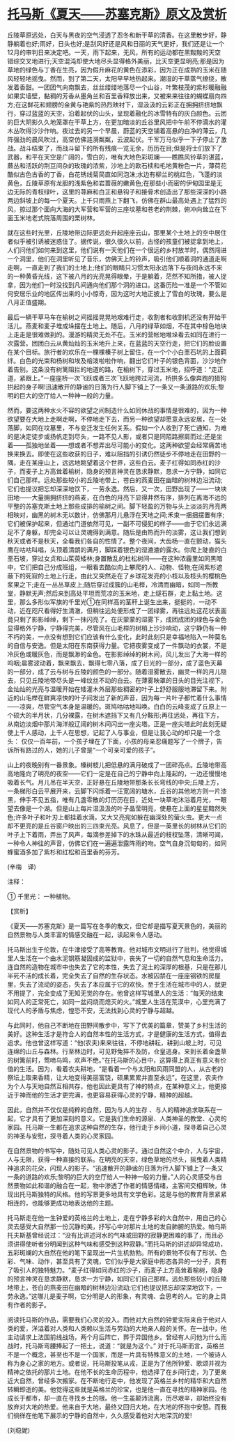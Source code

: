 # [托马斯《夏天——苏塞克斯》原文及赏析](https://www.vrrw.net/wx/12512.html)

丘陵草原远处，白天与黑夜的空气浸透了忍冬和新干草的清香。在这里散步好，静静躺着也好;雨好，日头也好;是刮风好还是风和日丽的天气更好，我们还是让一个12月的审判日来决定吧。一天，雨下起来，无风，所有的运动都在黑黢黢的天空错综交叉地进行;天空混沌却使大地尽头显得格外美丽，比天空更显明亮;那是因为草地的绿色与丁香在生亮，因为假升麻花的黄色在添彩，因为正在成熟的玉米在随风轻轻地摇曳。然而，到了第二天，太阳早早地热起来。潮湿的干草蒸气缭绕，散发着香甜。一团团气向南飘去，丝丝缕缕地落尽一个山谷，叶繁枝茂的紫杉暖融融如果实墙壁，黏稠的芳香从墨角兰和百里香释放出来，又被来来往往的蝴蝶扇向四方;在这鲜花和翅膀的金黄与艳紫的热烈映衬下，湿汲汲的云彩正在拥拥挤挤地飘行，穿过蓝蓝的天空，沿着起伏的山头，呈现着融化的冰雪特有的灰白颜色。云团的巨大阴影久久地笼罩在干草上方，在更加暗淡的丘谷里风把中午前不停滴水的灌木丛吹得沙沙作响。夜过去的另一个早晨，蔚蓝的天空铺着高悬的白净的薄云，几阵强劲的晨风吹过，高空仿佛涟漪粼粼，云波起伏。千军万马似乎一下子停止了激战。战斗结束了，而战斗留下的所有残痕一览无余，历历在目;但是将士们放下了武器，和平在天空是广阔的，雪白的，唯有大地色彩斑斓——瞧瞧风铃草的湛蓝，蕨丛和活跃的荆豆间杂的玫瑰的浓紫，沙地上的欧石椟和毛地黄粉色一片，薄荷花酷似古色古香的丁香，白花锈线菊简直如同泡沫;水边有柳兰的桃红色，飞蓬的淡黄色，丘陵草原有龙胆的浅紫色和岩蔷薇的嫩黄色;在那些小而密的伊甸园里是无边无际的青枝绿叶，这里的荨麻和白芷和悬钩子和接骨术创造出了那些深深的小路两边斜坡上的每一个夏天。上千只雨燕上下翻飞，仿佛在群山最高处遇上了猛烈的风，掠过那个面向大海的大军营和军营的三座坟墓和苍老的荆棘，俯冲向耸立在下面玉米地老式院落周围的栗树林。

就在这些时光里，丘陵地带边际更远处升起座座云山，那里某个土地上的空中居住者似乎被引诱被迷惑住了。据传说，很久很久以前，古怪的孩童们被捉拿到地上，人们问他们如何来到这里，他们说有一天他们在一个很远的乡村放羊时，偶然闯进一个洞里，他们在洞里听见了音乐，仿佛天上的铃声，吸引他们顺着洞的通道走啊走啊，一直走到了我们的土地上;他们的眼睛只习惯太阳永远落下与夜间永远不来的一种黄昏光线，这下被八月的光亮晃得眼晕，于是躺着，茫然不知所措，被人捉拿，因为他们一时没找到凡间通向他们那个洞的进口。这番历险一准是一个不管如何安居乐业的地区传出来的小小惊奇，因为这时大地正披上了雪白的玫瑰，要么是八月正值盛期。



最后一辆干草马车在榆树之间摇摇晃晃地艰难行走，收割者和收割机还没有开始干活儿。燕麦和麦子堆成垛摆在土地上。随后，八月的绿草如烟，不在其中棕色地块上走走是很难做到的。漫游的精灵无处不在。玉米的营帐地堆垛看去如同在进行一次露营。团团白云从黄灿灿的玉米地升上来，在蓝蓝的天空行走，把它们的脸设置在某个目标。旅行者的欢乐在一棵棵榛子树上留住，在一个个小白垩石坑的上面羁绊。白色的光束和杨树和埃及榕泼啦啦作响，翻出它们叶子的银色背面，沙沙地作着告别。这条没有树篱阻拦的地道的路，在榆树下，穿过玉米地，招呼道：“走正道，紧跟上。”一座座桥一次飞跃或者三次飞跃地跨过河流，桥拱多么像奔跑的猎狗拱起的身子啊!迅速散开的静谧的日落为行人脚下铺上了一条又一条道路的欢乐;黎明的巨大的空厅给人一种神一般的力量。

然而，要这两种水火不容的欲望之间制造什么如同休战的事情是很难的，因为一种欲望要在大地上走啊走啊，不停地走下去，而另一种欲望却愿意永远安居，在一处落脚，如同在坟墓里，不与变迁发生任何关系。假如一个人收到了死亡通知，为难的是决定徒步或扬帆走到尽头，一路不见人影，或者只是同陌路擦肩而过;还是坐着——孤独地坐着——想或者不想弄出尽可能小的变化。这两种欲望会经常痛苦地换来换去。即使在这些收获的日子，难以阻挡的引诱仍然徒步不停地走在田野的一隅，走在某座山上，远远地眺望着这个世界，这些白云。麦子红得如同赤红的沙子，而麦子上方高耸着榆树，隐身的预言神灵在恳求静默，恳求一方宁静，如同它们自己那样。远处那些较小的丘陵地带上，苍白的燕麦田在幽暗的树林边沿流动;它们也提议把忘却深深地饮下，一劳永逸。然后，又一次，田野出现了——一块块田地——大量拥拥挤挤的燕麦，在白色的月亮下显得井然有序，排列在离海不远的平整的苏塞克斯土地上那些成排的榆树之间。脚下轻盈的万物与头上淡淡的月亮两相映对，幽黑的树木无以数计，仿佛那月儿悬浮在天地之间;禾束一捆捆摆置有序;它们被保护起来，但通过门道依然可见，一副不可侵犯的样子——由于它们永远满足不了身躯，却完全可以让灵魂得到满意。随后是由热而升的淡雾，这让我们想到秋天或者不是秋天，全看我们各自的性情了。整个夜间，大齿杨一直在颤动，猫头鹰在咕咕叫唱，头顶着清朗的满月，脚踩着银色的湿漉漉的露水。你爬上陡直的白垩石坡，穿过女贞和山茱萸矮林;身置散乱的杜松树间——在这种浓霾里如同黑暗中，它们把自己分成班组，一眼看去酷似向上攀爬的人、动物、怪物;在阔紫杉遮蔽下的死寂的土地上行走，由此又突然走在了乡球花发亮的小枝以及枝头的樱桃色浆果之下;走在一丛丛草皮上;随后穿过成簇的山毛榉，冷清而幽暗，如同一所教堂，静默无声;然后来到高处平坦而荒凉的玉米地，走上燧石群，走上黏土地。这里，那么多形似军旗的千里光①在同样高的茎秆上诞生出来，挺挺的，一动不动，近在咫尺看得好生清澈，但稍往远处便形成了一团绿雾，再往远处这花状表面竟只剩了影影绰绰，剩下一抹闪亮了。在灰蒙蒙的湿雾下，成团成团的绿色与金色显得格外宁静，宁静得完美，尽管风在山毛榉的树梢上沙沙响动，这宁静仍有一种不朽的美，一点没有想到它们应该有什么变化，此时此刻只是幸福地陷入一种莫名的自信与安逸。但是太阳在东南获得力量。它把夜雾变成了一件飘动的衣裳，不是冷灰色或暖灰色，而是飘渺的金色。在影影绰绰的树木间，风儿发出了大海一样的呜咽;晨雾波动着，飘来飘去，飘得七零八落，成了日光的一部分，成了蓝色天幕的一部分，成了云与树与丘陵的颜色的一部分。随着湿雾散去，幽灵一样的月儿隐去，只见丘陵地带尽头是一峰纹丝不动的白云。在薄雾映罩的日头的目光注视下，金灿灿的光亮与温暖开始在矮灌木外层那些稠密的叶子上舒舒服服地滞留下来。附近的山毛榉在鲜爽凉快的叶子间发出了新的声音，因为每一片叶子都忙着什么事情——凉爽，尽管空气本身是温暖的。斑鸠咕咕地叫唤。白白的云峰变成了丘原上一个硕大的半月状，几分裸露，在树木遮挡下又有几分鞍形;再往远处，再往下方，从南边淡烟中那片海洋般辽阔的树木间闪出一座尖塔。正是一座尖塔此时此刻无疑使上千人感动，上千人在思想，记起了人与事业，但是让我心动的却只是一个念头： 仅仅一百年前，一个孩子埋在了下面，小孩的母亲忍痛题写了一个牌子，告诉所有路过的人，她的儿子曾是“一个可亲可爱的孩子”。

山上的夜晚别有一番景象。榛树枝儿把低悬的满月破成了一团碎亮点。丘陵地带高高地隆向了明亮的夜空——它们一定是在自己的宁静中向上隆起的，一边还慢慢地吸着长气。月儿吊在半天空，正好悬在丘陵地带那条长长弯线的中央;丘陵上方，一条梯形白云平展开来，云脚下闪烁着一汪宽阔的塘水，丘谷的其他地方则一片漆黑，伸手不见五指，唯有几盏零散的灯历历在目，近处一块草地沐浴着月光，一眼望去像是一个湖。但是山上每片湿汲汲的叶子晶莹明亮，使悬在上面的星星黯然失色;许多叶子和叶刃上都挂着水滴，又大又亮宛如躲在幽深处的萤火虫。更大一点却不更亮的是丘谷窗户映出的三四束光亮。风息了，但是一英里长的树林从它们的叶子上下着雨，弄出了风声，每滴参差掉下的水珠从最近的枝杈坠落，清晰可闻，一种令人神往的声音，仿佛它们在一遍遍泄露阵雨的吻。空气自身沉甸甸的，如同蜂蜜酒多加了紫杉和红松和百里香的芬芳。

(辛梅　译)

注释：

① 千里光： 一种植物。

【赏析】

《夏天——苏塞克斯》是一篇写在冬季的散文，但它却是描写夏天景色的，美丽的自然景物与人类丰富的情感交融在一起，读起来令人感动。

托马斯出生于伦敦，在牛津接受了高等教育。他对城市文明进行了批判，他觉得城里人生活在一个由水泥钢筋凝固成的监狱中，丧失了一切的自然气息和生命活力。连自然的造物在城市中也失去了它的本性，失去了泥土的深厚的根基，只是在那儿半死不活的成长着，完全失去了自然的生存状态。水被囚禁在一座座钢铁的房屋里，失去了流动的姿态，失去了本应属于它的欢快。至于生活在城市中的人，就更不用提了，完全变成了无知无觉的存在。他曾这样写城里人的生活：“每天的结束如同人的正常死亡，如同一盆闷烧而熄灭的火。”城里人生活在荒漠中，心里充满了现代人的矛盾与焦虑，惶恐不安，无法找到心灵的宁静与超越。

与此同时，他自己不断地在田野间散步中，写下了优美的篇章，赞美了乡村生活的美好。这种生活才是符合人的自然本性的生活方式，才是健康的生活方式，值得去追求。他也曾这样写道：“他(农夫)来来往往，不停地耕耘，耕到山坡上时，可见连绵的山丘与森林。行至林边时，可见野兔猝不及防，仓皇逃身。来到长着金盏草的树篱前时，莺啼鸟鸣，欢声不绝。”在托马斯的心目中，这算得上真正有意义有价值的生活。因为，看着农夫耕地，“是看着一个与太阳和风雨同盟的人，从古老的祭坛上取来香精，让大地变得美丽富饶，硕果累累并直至永远”。在这里，农夫作为个人与天地自然互相共存，他也因此更具有了神的特点，在某种意义上，他更接近于神而他的生活才更完满，也更容易获得心灵的宁静，精神的超越。

因此，自然并不仅仅是纯粹的自然，因为与人的生存 、与人的精神追求联系在一起，它才具有了更加深刻的意义。它是我们生命的源泉、人类神圣的教堂、心灵的家园。托马斯一生都在追求这种自然的生存，他行走于乡间小道，探寻着自己心灵的神圣与安慰，探寻着人类的心灵家园。

在自然景物的书写中，随处可见人类心灵的影子。通过自然这个中介，人与宇宙，人与无限，获得一种直接的联系。在明亮的天空，绿色草地的尽头，摇曳着人类精神追求的花朵，闪现人的影子。“迅速散开的静谧的日落为行人脚下铺上了一条又一条的道路的欢乐;黎明的巨大的空厅给人一种神一般的力量。”人的心灵感受与自然景物如此和谐的融合在一起，物中渗透了作者的情感情绪，主客间交相辉映，体现出托马斯独特的风格。他的写景更多地具有文学色彩。这是与他的教育背景紧紧相连的，也能够更成功地表达他的主题。

托马斯走在他一生钟爱的英格兰的土地上，走在宁静多彩的大自然中，用自己的心灵去感受大自然那一份沉静的美，抒写心中对那片土地的发自肺腑的热爱。帕乌斯托夫斯基曾经说过：“没有比讲述河水的气味或田野的寂静更困难的事了，而且必须讲得使听者分明闻到这种气味和感受到这种寂静。”而托马斯的讲述却异常成功，五彩斑斓的大自然在他的笔下呈现出一片生机勃勃。所有的景物不仅有了形状、色彩、气味、动作，甚至具有了灵魂，它们似乎是大家庭中形态各异的一分子，具有了吸引人的独特魅力。“麦子红得如同赤红的沙子，而麦子上方高耸着榆树，隐身的预言神灵在恳求静默，恳求一方宁静，如同它们自己那样。远处那些较小的丘陵地带上，苍白的燕麦田在幽暗的树林边沿流动;它们也提议把忘却深深地饮下，一劳永逸。”这哪儿是麦子啊，它分明是人的形象，有灵魂、会思考的人。它的身上具有作者的影子。

阅读托马斯的作品，需要我们心灵的投入。而他对大自然的钟爱实际来自于他对人类的爱，洋溢着对人类和人类赖以生活与劳动的大地亲人般的关怀。在一战中，他主动请求上法国前线战场，两个月后阵亡，葬于异国他乡。曾经有人问他为什么而战时，托马斯弯腰捧起了一把土，说道：“就是为这个。” 对于托马斯而言，英格兰不是一个概念，甚至也不是一个国家，而是一片具有特殊意义的土地，一个被诗人称为身心之家的地方。或者说，托马斯投笔从戎，正是为了他所钟爱、歌颂并视为精神之依托的那片土地。在他不长的生命历程中，他选择了在乡间行走，为了更亲近大自然，曾经多次搬家。在不断地行走中，他发现了英格兰乡村的精华和大自然转瞬即逝的美。他觉得这些就是英格兰的珍宝，也是他一直在寻找的精神家园。他成长于都市，却一直在寻找乡土的根。他一生虽颠沛流离，历尽艰辛，却始终没有放弃对大地的热爱。他来自于大地，最终又回归大地，在大地的怀抱中安憩。而我们徜徉在他笔下展示的宁静的自然中，久久感受着他对大地深沉的爱!

(刘稳妮)

